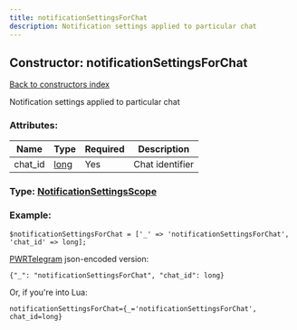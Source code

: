 ```yaml
---
title: notificationSettingsForChat
description: Notification settings applied to particular chat
---
```

## Constructor: notificationSettingsForChat  
[Back to constructors index](index.md)



Notification settings applied to particular chat

### Attributes:

| Name     |    Type       | Required | Description |
|----------|---------------|----------|-------------|
|chat\_id|[long](../types/long.md) | Yes|Chat identifier|



### Type: [NotificationSettingsScope](../types/NotificationSettingsScope.md)


### Example:

```
$notificationSettingsForChat = ['_' => 'notificationSettingsForChat', 'chat_id' => long];
```  

[PWRTelegram](https://pwrtelegram.xyz) json-encoded version:

```
{"_": "notificationSettingsForChat", "chat_id": long}
```


Or, if you're into Lua:  


```
notificationSettingsForChat={_='notificationSettingsForChat', chat_id=long}

```


